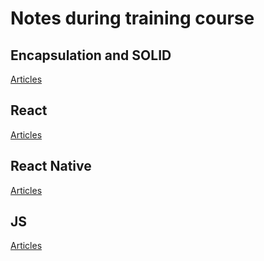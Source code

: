 # Notes during training course

## Encapsulation and SOLID

[Articles](./encapsulation_and_solid/README.md)

## React

[Articles](./react/README.md)

## React Native

[Articles](./react_native.md)

## JS

[Articles](./js/README.md)
